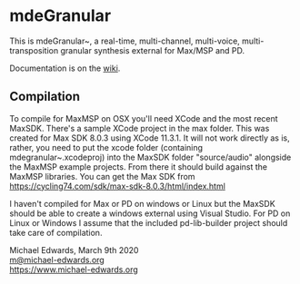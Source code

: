# mdeGranular

This is mdeGranular~, a real-time, multi-channel, multi-voice,
multi-transposition granular synthesis external for Max/MSP and PD.

Documentation is on the [wiki](wiki).

## Compilation 

To compile for MaxMSP on OSX you'll need XCode and the most recent MaxSDK.
There's a sample XCode project in the max folder. This was created for Max SDK
8.0.3 using XCode 11.3.1. It will not work directly as is, rather, you need to
put the xcode folder (containing mdegranular~.xcodeproj) into the MaxSDK folder
"source/audio" alongside the MaxMSP example projects. From there it should build
against the MaxMSP libraries. You can get the Max SDK from
https://cycling74.com/sdk/max-sdk-8.0.3/html/index.html 

I haven't compiled for Max or PD on windows or Linux but the MaxSDK should be
able to create a windows external using Visual Studio. For PD on Linux or
Windows I assume that the included pd-lib-builder project should take care of
compilation. 


Michael Edwards, March 9th 2020  
m@michael-edwards.org  
https://www.michael-edwards.org


